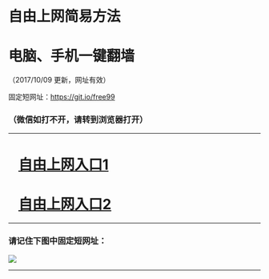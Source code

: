 ﻿# 自由上网简易方法

# 电脑、手机一键翻墙

（2017/10/09 更新，网址有效）

固定短网址：https://git.io/free99

### （微信如打不开，请转到浏览器打开）


***





# &nbsp;&nbsp; <a href="http://ft482129021.fwq-tz-1001.info/fwqtz01.html?t=100900114993 " target="_blank">自由上网入口1</a>
# &nbsp;&nbsp; <a href="http://ft1305625308.fwq-tz-1002.info/fwqtz02.html?t=100900126958 " target="_blank">自由上网入口2</a>
***

### 请记住下图中固定短网址：

<img src="https://s3-us-west-2.amazonaws.com/fwq-1001/yjfq-20170905okok.png" /> 


***

